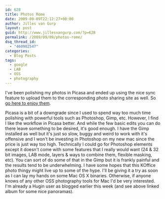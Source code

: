 ```yaml
---
id: 628
title: Photos Rome
date: 2009-09-09T22:12:27+00:00
author: Jilles van Gurp
layout: post
guid: http://www.jillesvangurp.com/?p=628
permalink: /2009/09/09/photos-rome/
dsq_thread_id:
  - "460902547"
categories:
  - Blog Posts
tags:
  - google
  - LAB
  - OSS
  - photography
---
```

I've been polishing my photos in Picasa and ended up using the nice sync feature to upload them to the corresponding photo sharing site as well. So [go here to enjoy them](http://picasaweb.google.com/jillesvangurp/StQuentinLaPoterieRomeAndMarseille?feat=directlink).

Picasa is a bit of a downgrade since I used to spend way too much time polishing with powerful tools such as Photoshop, Gimp, etc. However, I find I like the workflow in Picasa better. And while the few basic edits you can do there leave something to be desired, it's good enough. I have the Gimp installed as well but it's just so slow, buggy and weird to work with it's offensive and I won't be investing in Photoshop on my new mac since the price is just way too high. Technically I could go for Photoshop elements except it doesn't come with some features that I really would want (24 & 32 bit images, LAB mode, layers & ways to combine them, flexible masking, etc). You can sort of do some of that in the Gimp but it is frankly painful and the results tend to be underwhelming. I have some hopes that this KOffice photo thingy might live up to some of the hype. I'll be giving it a try as soon as I can lay my hands on some Mac OS X binaries. Otherwise, if anyone knows of any other OSS photography tools for Mac I'd be very interested. I'm already a Hugin user as blogged earlier this week (and see above linked album for some nice panoramas).